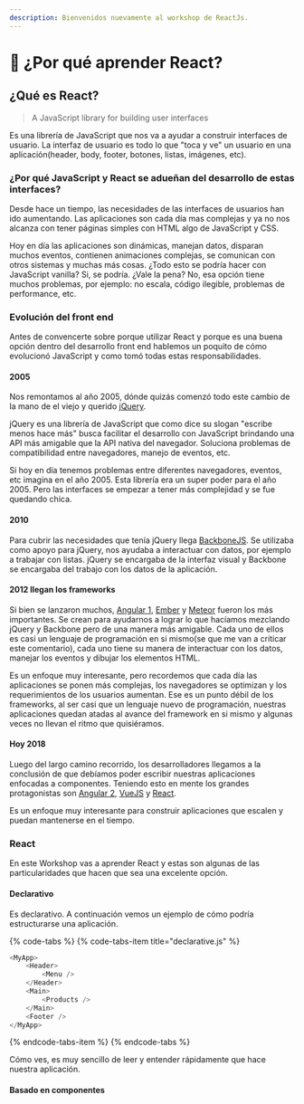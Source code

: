 ```yaml
---
description: Bienvenidos nuevamente al workshop de ReactJs.
---
```


# 🤷 ¿Por qué aprender React?

## ¿Qué es React?

> A JavaScript library for building user interfaces

Es una librería de JavaScript que nos va a ayudar a construir interfaces de usuario. La interfaz de usuario es todo lo que "toca y ve" un usuario en una aplicación\(header, body, footer, botones, listas, imágenes, etc\).

### ¿Por qué JavaScript y React se adueñan del desarrollo de estas interfaces?

Desde hace un tiempo, las necesidades de las interfaces de usuarios han ido aumentando. Las aplicaciones son cada día mas complejas y ya no nos alcanza con tener páginas simples con HTML algo de JavaScript y CSS.

Hoy en día las aplicaciones son dinámicas, manejan datos, disparan muchos eventos, contienen animaciones complejas, se comunican con otros sistemas y muchas más cosas. ¿Todo esto se podría hacer con JavaScript vanilla? Si, se podría. ¿Vale la pena? No, esa opción tiene muchos problemas, por ejemplo: no escala, código ilegible, problemas de performance, etc.

### Evolución del front end

Antes de convencerte sobre porque utilizar React y porque es una buena opción dentro del desarrollo front end hablemos un poquito de cómo evolucionó JavaScript y como tomó todas estas responsabilidades.

#### 2005

Nos remontamos al año 2005, dónde quizás comenzó todo este cambio de la mano de el viejo y querido [jQuery](https://jquery.com/).

jQuery es una librería de JavaScript que como dice su slogan "escribe menos hace más" busca facilitar el desarrollo con JavaScript brindando una API más amigable que la API nativa del navegador. Soluciona problemas de compatibilidad entre navegadores, manejo de eventos, etc. 

Si hoy en día tenemos problemas entre diferentes navegadores, eventos, etc imagina en el año 2005. Esta librería era un super poder para el año 2005. Pero las interfaces se empezar a tener más complejidad y se fue quedando chica.

#### 2010

Para cubrir las necesidades que tenía jQuery llega [BackboneJS](http://backbonejs.org/). Se utilizaba como apoyo para jQuery, nos ayudaba a interactuar con datos, por ejemplo a trabajar con listas. jQuery se encargaba de la interfaz visual y Backbone se encargaba del trabajo con los datos de la aplicación.

#### 2012 llegan los frameworks

Si bien se lanzaron muchos, [Angular 1](https://angularjs.org/), [Ember](https://www.emberjs.com/) y [Meteor](https://www.meteor.com/) fueron los más importantes. Se crean para ayudarnos a lograr lo que hacíamos mezclando jQuery y Backbone pero de una manera más amigable. Cada uno de ellos es casi un lenguaje de programación en si mismo\(se que me van a criticar este comentario\),  cada uno tiene su manera de interactuar con los datos, manejar los eventos y dibujar los elementos HTML.

Es un enfoque muy interesante, pero recordemos que cada día las aplicaciones se ponen más complejas, los navegadores se optimizan y los requerimientos de los usuarios aumentan. Ese es un punto débil de los frameworks, al ser casi que un lenguaje nuevo de programación, nuestras aplicaciones quedan atadas al avance del framework en si mismo y algunas veces no llevan el ritmo que quisiéramos.

#### Hoy 2018

Luego del largo camino recorrido, los desarrolladores llegamos a la conclusión de que debíamos poder escribir nuestras aplicaciones enfocadas a componentes. Teniendo esto en mente los grandes protagonistas son [Angular 2](https://angularjs.org/), [VueJS](https://vuejs.org/) y [React](https://reactjs.org/).

Es un enfoque muy interesante para construir aplicaciones que escalen y puedan mantenerse en el tiempo.

### React

En este Workshop vas a aprender React y estas son algunas de las particularidades que hacen que sea una excelente opción.

#### Declarativo

Es declarativo. A continuación vemos un ejemplo de cómo podría estructurarse una aplicación.

{% code-tabs %}
{% code-tabs-item title="declarative.js" %}
```javascript
<MyApp>
    <Header>
        <Menu />
    </Header>
    <Main>
        <Products />
    </Main>
    <Footer />
</MyApp>
```
{% endcode-tabs-item %}
{% endcode-tabs %}

Cómo ves, es muy sencillo de leer y entender rápidamente que hace nuestra aplicación.

#### Basado en componentes



